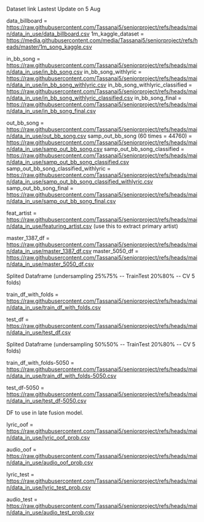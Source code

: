 Dataset link Lastest Update on 5 Aug

data_billboard = https://raw.githubusercontent.com/Tassanai5/seniorproject/refs/heads/main/data_in_use/data_billboard.csv
1m_kaggle_dataset = https://media.githubusercontent.com/media/Tassanai5/seniorproject/refs/heads/master/1m_song_kaggle.csv

in_bb_song = https://raw.githubusercontent.com/Tassanai5/seniorproject/refs/heads/main/data_in_use/in_bb_song.csv
in_bb_song_withlyric = https://raw.githubusercontent.com/Tassanai5/seniorproject/refs/heads/main/data_in_use/in_bb_song_withlyric.csv
in_bb_song_withlyric_classified = https://raw.githubusercontent.com/Tassanai5/seniorproject/refs/heads/main/data_in_use/in_bb_song_withlyric_classified.csv
in_bb_song_final = https://raw.githubusercontent.com/Tassanai5/seniorproject/refs/heads/main/data_in_use/in_bb_song_final.csv

out_bb_song = https://raw.githubusercontent.com/Tassanai5/seniorproject/refs/heads/main/data_in_use/out_bb_song.csv
samp_out_bb_song (60 times = 44760) = https://raw.githubusercontent.com/Tassanai5/seniorproject/refs/heads/main/data_in_use/samp_out_bb_song.csv
samp_out_bb_song_classified = https://raw.githubusercontent.com/Tassanai5/seniorproject/refs/heads/main/data_in_use/samp_out_bb_song_classified.csv
samp_out_bb_song_classified_withlyric = https://raw.githubusercontent.com/Tassanai5/seniorproject/refs/heads/main/data_in_use/samp_out_bb_song_classified_withlyric.csv
samp_out_bb_song_final = https://raw.githubusercontent.com/Tassanai5/seniorproject/refs/heads/main/data_in_use/samp_out_bb_song_final.csv

feat_artist = https://raw.githubusercontent.com/Tassanai5/seniorproject/refs/heads/main/data_in_use/featuring_artist.csv (use this to extract primary artist)

master_1387_df = https://raw.githubusercontent.com/Tassanai5/seniorproject/refs/heads/main/data_in_use/master_1387_df.csv
master_5050_df = https://raw.githubusercontent.com/Tassanai5/seniorproject/refs/heads/main/data_in_use/master_5050_df.csv


Splited Dataframe (undersampling 25%75% -- TrainTest 20%80% -- CV 5 folds)

train_df_with_folds = https://raw.githubusercontent.com/Tassanai5/seniorproject/refs/heads/main/data_in_use/train_df_with_folds.csv

test_df = https://raw.githubusercontent.com/Tassanai5/seniorproject/refs/heads/main/data_in_use/test_df.csv

Splited Dataframe (undersampling 50%50% -- TrainTest 20%80% -- CV 5 folds)

train_df_with_folds-5050 = https://raw.githubusercontent.com/Tassanai5/seniorproject/refs/heads/main/data_in_use/train_df_with_folds-5050.csv

test_df-5050 = https://raw.githubusercontent.com/Tassanai5/seniorproject/refs/heads/main/data_in_use/test_df-5050.csv


DF to use in late fusion model.

lyric_oof = https://raw.githubusercontent.com/Tassanai5/seniorproject/refs/heads/main/data_in_use/lyric_oof_prob.csv

audio_oof = https://raw.githubusercontent.com/Tassanai5/seniorproject/refs/heads/main/data_in_use/audio_oof_prob.csv

lyric_test = https://raw.githubusercontent.com/Tassanai5/seniorproject/refs/heads/main/data_in_use/lyric_test_prob.csv

audio_test = https://raw.githubusercontent.com/Tassanai5/seniorproject/refs/heads/main/data_in_use/audio_test_prob.csv
